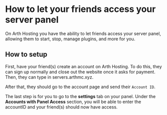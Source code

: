 # How to let your friends access your server panel

On Arth Hosting you have the ability to let friends access your server panel, allowing them to start, stop, manage plugins, and more for you.

## How to setup

First, have your friend(s) create an account on Arth Hosting. To do this, they can sign up normally and close out the website once it asks for payment. Then, they can type in servers.arthmc.xyz.

After that, they should go to the account page and send their `Account ID`.

The last step is for you to go to the **settings** tab on your panel. Under the **Accounts with Panel Access** section, you will be able to enter the accountID and your friend(s) should now have access.